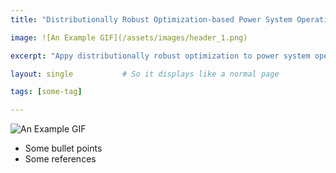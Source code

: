 ```yaml
---
title: "Distributionally Robust Optimization-based Power System Operations"

image: ![An Example GIF](/assets/images/header_1.png)

excerpt: "Appy distributionally robust optimization to power system operations considering uncertainties."

layout: single           # So it displays like a normal page

tags: [some-tag]

---
```

![An Example GIF](/assets/images/Project_01_CPO_Fig01_Title.gif)

- Some bullet points
- Some references
